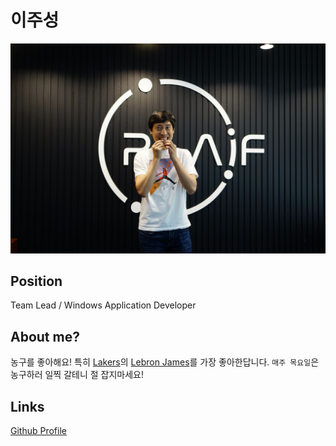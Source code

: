 # 이주성

![메인 이미지](/assets/software/js1.jpg)

## Position

Team Lead / Windows Application Developer

## About me?

농구를 좋아해요! 특히 [Lakers](https://www.nba.com/lakers)의 [Lebron James](https://en.wikipedia.org/wiki/LeBron_James)를 가장 좋아한답니다. `매주 목요일`은 농구하러 일찍 갈테니 절 잡지마세요!

## Links

[Github Profile](https://github.com/powerstrong)
